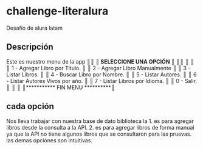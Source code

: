 # challenge-literalura
Desafío de alura latam 
## Descripción
Este es nuestro menu de la app
                    ║*************************************************║
                    ║*********      SELECCIONE UNA OPCIÓN    *********║
                    ║*************************************************║
                    ║                                                 ║
                    ║        1 - Agregar Libro por Titulo.            ║
                    ║        2 - Agregar Libro Manualmente            ║
                    ║        3 - Listar Libros.                       ║
                    ║        4 - Buscar Libro por Nombre.             ║
                    ║        5 - Listar Autores.                      ║
                    ║        6 - Listar Autores Vivos por año.        ║
                    ║        7 - Listar Libros por Idioma.            ║
                    ║        0 - Salir.                               ║
                    ║                                                 ║
                    ║***********          FIN MENU          **********║

## cada opción
Nos lleva trabajar con nuestra base de dato biblioteca
la 1. es para agregar libros desde la consulta a la API.
2. es para agregar libros de forma manual ya que la API no tiene algunos libros que se consultaron para las pruevas.
las demas opciónes son intuitivas.
